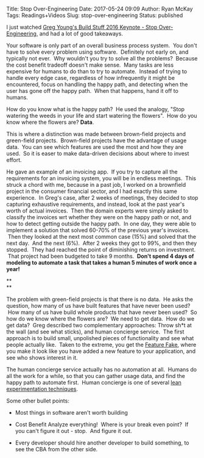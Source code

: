 Title: Stop Over-Engineering
Date: 2017-05-24 09:09
Author: Ryan McKay
Tags: Readings+Videos
Slug: stop-over-engineering
Status: published

I just watched [Greg Young's Build Stuff 2016 Keynote - Stop Over-Engineering](https://www.youtube.com/watch?v=GRr4xeMn1uU), and had a lot of good takeaways.  

  

Your software is only part of an overall business process system.  You don't have to solve every problem using software.  Definitely not early on, and typically not ever.  Why wouldn't you try to solve all the problems?  Because the cost benefit tradeoff doesn't make sense.  Many tasks are less expensive for humans to do than to try to automate.  Instead of trying to handle every edge case, regardless of how infrequently it might be encountered, focus on handling the happy path, and detecting when the user has gone off the happy path.  When that happens, hand it off to humans.  

  

How do you know what is the happy path?  He used the analogy, "Stop watering the weeds in your life and start watering the flowers".  How do you know where the flowers are? **Data**.  

  

This is where a distinction was made between brown-field projects and green-field projects.  Brown-field projects have the advantage of usage data.  You can see which features are used the most and how they are used.  So it is easer to make data-driven decisions about where to invest effort.  

  

He gave an example of an invoicing app.  If you try to capture all the requirements for an invoicing system, you will be in endless meetings.  This struck a chord with me, because in a past job, I worked on a brownfield project in the consumer financial sector, and I had exactly this same experience.  In Greg's case, after 2 weeks of meetings, they decided to stop capturing exhaustive requirements, and instead, look at the past year's worth of actual invoices.  Then the domain experts were simply asked to classify the invoices wrt whether they were on the happy path or not, and how to detect getting outside the happy path.  In one day, they were able to implement a solution that solved 60-70% of the previous year's invoices.  Then they looked at the next most common case (15%) and solved that the next day.  And the next (6%).  After 2 weeks they got to 99%, and then they stopped.  They had reached the point of diminishing returns on investment.  That project had been budgeted to take 9 months.  **Don't spend 4 days of modeling to automate a task that takes a human 5 minutes of work once a year!**  

**  
**

The problem with green-field projects is that there is no data.  He asks the question, how many of us have built features that have never been used?  How many of us have build whole products that have never been used?  So how do we know where the flowers are?  We need to get data.  How do we get data?  Greg described two complementary approaches: Throw sh\*t at the wall (and see what sticks), and human concierge service.  The first approach is to build small, unpolished pieces of functionality and see what people actually like.  Taken to the extreme, you get the [Feature Fake](https://www.industriallogic.com/blog/fast-frugal-learning-with-a-feature-fake/), where you make it look like you have added a new feature to your application, and see who shows interest in it.  

  

The human concierge service actually has no automation at all.  Humans do all the work for a while, so that you can gather usage data, and find the happy path to automate first.  Human concierge is one of several [lean experimentation techniques](http://www.movestheneedle.com/blog/enterprise-lean-startup-experiment-examples/).  

  

Some other bullet points:  

  

<ul>

</p>

<p>

<li>

Most things in software aren't worth building

</li>

</p>

<p>

<li>

Cost Benefit Analyze everything!  Where is your break even point?  If you can't figure it out - stop.  And figure it out.

</li>

</p>

<p>

<li>

Every developer should hire another developer to build something, to see the CBA from the other side.

</li>

</p>

</ul>

</p>
